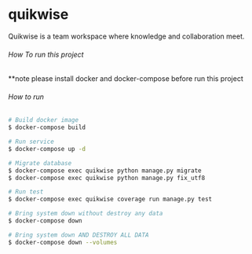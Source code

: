 # quikwise
Quikwise is a team workspace where knowledge and collaboration meet.

###### How To run this project

**note please install docker and docker-compose before run this project

###### How to run
```sh
# Build docker image
$ docker-compose build

# Run service
$ docker-compose up -d

# Migrate database
$ docker-compose exec quikwise python manage.py migrate
$ docker-compose exec quikwise python manage.py fix_utf8

# Run test
$ docker-compose exec quikwise coverage run manage.py test

# Bring system down without destroy any data
$ docker-compose down

# Bring system down AND DESTROY ALL DATA
$ docker-compose down --volumes
```

